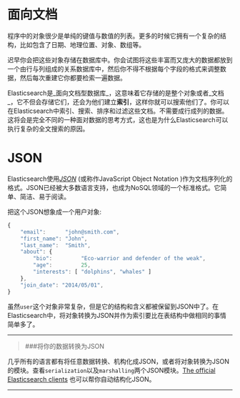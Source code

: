 # 面向文档

程序中的对象很少是单纯的键值与数值的列表。更多的时候它拥有一个复杂的结构，比如包含了日期、地理位置、对象、数组等。

迟早你会把这些对象存储在数据库中。你会试图将这些丰富而又庞大的数据都放到一个由行与列组成的关系数据库中，然后你不得不根据每个字段的格式来调整数据，然后每次重建它你都要检索一遍数据。

Elasticsearch是_面向文档型数据库_，这意味着它存储的是整个对象或者_文档_，它不但会存储它们，还会为他们建立**索引**，这样你就可以搜索他们了。你可以在Elasticsearch中索引、搜索、排序和过滤这些文档。不需要成行成列的数据。这将会是完全不同的一种面对数据的思考方式，这也是为什么Elasticsearch可以执行复杂的全文搜索的原因。


# JSON

Elasticsearch使用[_JSON_](http://baike.baidu.com/view/136475.htm?fr=aladdin) (或称作JavaScript
Object Notation )作为文档序列化的格式。JSON已经被大多数语言支持，也成为NoSQL领域的一个标准格式。它简单、简洁、易于阅读。

把这个JSON想象成一个用户对象:

```js
{
    "email":      "john@smith.com",
    "first_name": "John",
    "last_name":  "Smith",
    "about": {
        "bio":         "Eco-warrior and defender of the weak",
        "age":         25,
        "interests": [ "dolphins", "whales" ]
    },
    "join_date": "2014/05/01",
}
```

虽然`user`这个对象非常复杂，但是它的结构和含义都被保留到JSON中了。在Elasticsearch中，将对象转换为JSON并作为索引要比在表结构中做相同的事情简单多了。

***
>###将你的数据转换为JSON

几乎所有的语言都有将任意数据转换、机构化成JSON，或者将对象转换为JSON的模块。查看`serialization`以及`marshalling`两个JSON模块。[The official Elasticsearch clients](http://www.elasticsearch.org/guide) 也可以帮你自动结构化JSON。

***
